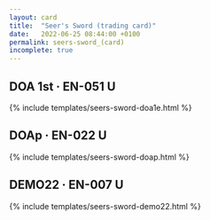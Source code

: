 ```yaml
---
layout: card
title:  "Seer's Sword (trading card)"
date:   2022-06-25 08:44:00 +0100
permalink: seers-sword_(card)
incomplete: true
---
```


## DOA 1st &middot; EN-051 U

{% include templates/seers-sword-doa1e.html %}


## DOAp &middot; EN-022 U

{% include templates/seers-sword-doap.html %}


## DEMO22 &middot; EN-007 U

{% include templates/seers-sword-demo22.html %}
